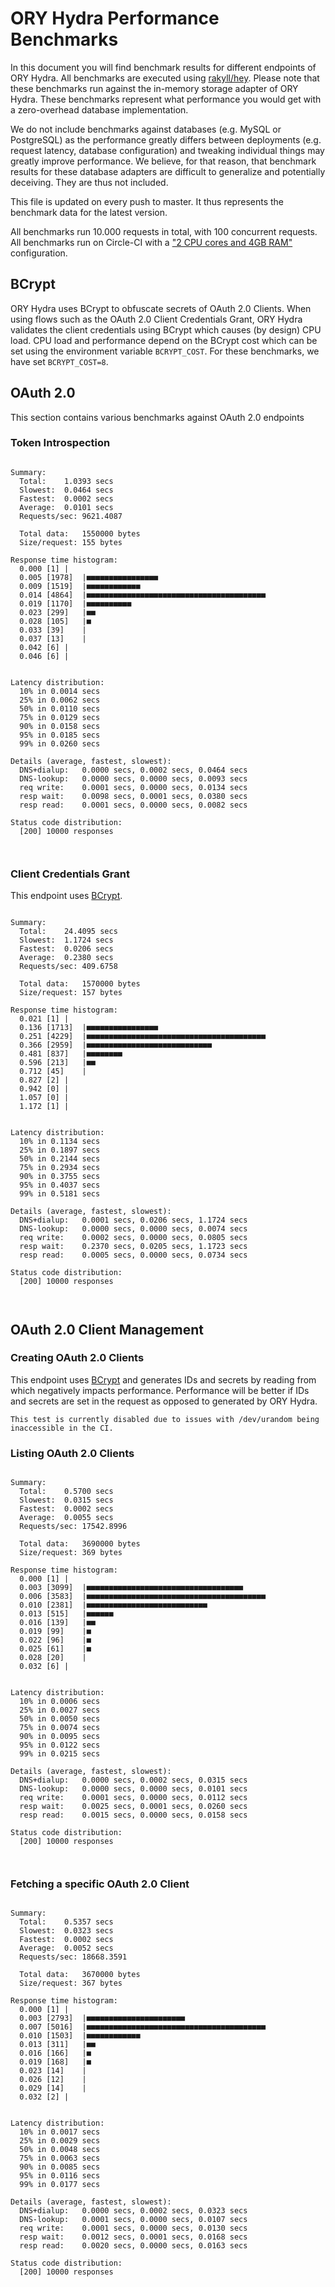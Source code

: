 # ORY Hydra Performance Benchmarks

In this document you will find benchmark results for different endpoints of ORY Hydra. All benchmarks are executed
using [rakyll/hey](https://github.com/rakyll/hey). Please note that these benchmarks run against the in-memory storage
adapter of ORY Hydra. These benchmarks represent what performance you would get with a zero-overhead database implementation.

We do not include benchmarks against databases (e.g. MySQL or PostgreSQL) as the performance greatly differs between
deployments (e.g. request latency, database configuration) and tweaking individual things may greatly improve performance.
We believe, for that reason, that benchmark results for these database adapters are difficult to generalize and potentially
deceiving. They are thus not included.

This file is updated on every push to master. It thus represents the benchmark data for the latest version.

All benchmarks run 10.000 requests in total, with 100 concurrent requests. All benchmarks run on Circle-CI with a
["2 CPU cores and 4GB RAM"](https://support.circleci.com/hc/en-us/articles/360000489307-Why-do-my-tests-take-longer-to-run-on-CircleCI-than-locally-)
configuration.

## BCrypt

ORY Hydra uses BCrypt to obfuscate secrets of OAuth 2.0 Clients. When using flows such as the OAuth 2.0 Client Credentials
Grant, ORY Hydra validates the client credentials using BCrypt which causes (by design) CPU load. CPU load and performance
depend on the BCrypt cost which can be set using the environment variable `BCRYPT_COST`. For these benchmarks,
we have set `BCRYPT_COST=8`.

## OAuth 2.0

This section contains various benchmarks against OAuth 2.0 endpoints

### Token Introspection

```

Summary:
  Total:	1.0393 secs
  Slowest:	0.0464 secs
  Fastest:	0.0002 secs
  Average:	0.0101 secs
  Requests/sec:	9621.4087
  
  Total data:	1550000 bytes
  Size/request:	155 bytes

Response time histogram:
  0.000 [1]	|
  0.005 [1978]	|■■■■■■■■■■■■■■■■
  0.009 [1519]	|■■■■■■■■■■■■
  0.014 [4864]	|■■■■■■■■■■■■■■■■■■■■■■■■■■■■■■■■■■■■■■■■
  0.019 [1170]	|■■■■■■■■■■
  0.023 [299]	|■■
  0.028 [105]	|■
  0.033 [39]	|
  0.037 [13]	|
  0.042 [6]	|
  0.046 [6]	|


Latency distribution:
  10% in 0.0014 secs
  25% in 0.0062 secs
  50% in 0.0110 secs
  75% in 0.0129 secs
  90% in 0.0158 secs
  95% in 0.0185 secs
  99% in 0.0260 secs

Details (average, fastest, slowest):
  DNS+dialup:	0.0000 secs, 0.0002 secs, 0.0464 secs
  DNS-lookup:	0.0000 secs, 0.0000 secs, 0.0093 secs
  req write:	0.0001 secs, 0.0000 secs, 0.0134 secs
  resp wait:	0.0098 secs, 0.0001 secs, 0.0380 secs
  resp read:	0.0001 secs, 0.0000 secs, 0.0082 secs

Status code distribution:
  [200]	10000 responses



```

### Client Credentials Grant

This endpoint uses [BCrypt](#bcrypt).

```

Summary:
  Total:	24.4095 secs
  Slowest:	1.1724 secs
  Fastest:	0.0206 secs
  Average:	0.2380 secs
  Requests/sec:	409.6758
  
  Total data:	1570000 bytes
  Size/request:	157 bytes

Response time histogram:
  0.021 [1]	|
  0.136 [1713]	|■■■■■■■■■■■■■■■■
  0.251 [4229]	|■■■■■■■■■■■■■■■■■■■■■■■■■■■■■■■■■■■■■■■■
  0.366 [2959]	|■■■■■■■■■■■■■■■■■■■■■■■■■■■■
  0.481 [837]	|■■■■■■■■
  0.596 [213]	|■■
  0.712 [45]	|
  0.827 [2]	|
  0.942 [0]	|
  1.057 [0]	|
  1.172 [1]	|


Latency distribution:
  10% in 0.1134 secs
  25% in 0.1897 secs
  50% in 0.2144 secs
  75% in 0.2934 secs
  90% in 0.3755 secs
  95% in 0.4037 secs
  99% in 0.5181 secs

Details (average, fastest, slowest):
  DNS+dialup:	0.0001 secs, 0.0206 secs, 1.1724 secs
  DNS-lookup:	0.0000 secs, 0.0000 secs, 0.0074 secs
  req write:	0.0002 secs, 0.0000 secs, 0.0805 secs
  resp wait:	0.2370 secs, 0.0205 secs, 1.1723 secs
  resp read:	0.0005 secs, 0.0000 secs, 0.0734 secs

Status code distribution:
  [200]	10000 responses



```

## OAuth 2.0 Client Management

### Creating OAuth 2.0 Clients

This endpoint uses [BCrypt](#bcrypt) and generates IDs and secrets by reading from  which negatively impacts
performance. Performance will be better if IDs and secrets are set in the request as opposed to generated by ORY Hydra.

```
This test is currently disabled due to issues with /dev/urandom being inaccessible in the CI.
```

### Listing OAuth 2.0 Clients

```

Summary:
  Total:	0.5700 secs
  Slowest:	0.0315 secs
  Fastest:	0.0002 secs
  Average:	0.0055 secs
  Requests/sec:	17542.8996
  
  Total data:	3690000 bytes
  Size/request:	369 bytes

Response time histogram:
  0.000 [1]	|
  0.003 [3099]	|■■■■■■■■■■■■■■■■■■■■■■■■■■■■■■■■■■■
  0.006 [3583]	|■■■■■■■■■■■■■■■■■■■■■■■■■■■■■■■■■■■■■■■■
  0.010 [2381]	|■■■■■■■■■■■■■■■■■■■■■■■■■■■
  0.013 [515]	|■■■■■■
  0.016 [139]	|■■
  0.019 [99]	|■
  0.022 [96]	|■
  0.025 [61]	|■
  0.028 [20]	|
  0.032 [6]	|


Latency distribution:
  10% in 0.0006 secs
  25% in 0.0027 secs
  50% in 0.0050 secs
  75% in 0.0074 secs
  90% in 0.0095 secs
  95% in 0.0122 secs
  99% in 0.0215 secs

Details (average, fastest, slowest):
  DNS+dialup:	0.0000 secs, 0.0002 secs, 0.0315 secs
  DNS-lookup:	0.0000 secs, 0.0000 secs, 0.0101 secs
  req write:	0.0001 secs, 0.0000 secs, 0.0112 secs
  resp wait:	0.0025 secs, 0.0001 secs, 0.0260 secs
  resp read:	0.0015 secs, 0.0000 secs, 0.0158 secs

Status code distribution:
  [200]	10000 responses



```

### Fetching a specific OAuth 2.0 Client

```

Summary:
  Total:	0.5357 secs
  Slowest:	0.0323 secs
  Fastest:	0.0002 secs
  Average:	0.0052 secs
  Requests/sec:	18668.3591
  
  Total data:	3670000 bytes
  Size/request:	367 bytes

Response time histogram:
  0.000 [1]	|
  0.003 [2793]	|■■■■■■■■■■■■■■■■■■■■■■
  0.007 [5016]	|■■■■■■■■■■■■■■■■■■■■■■■■■■■■■■■■■■■■■■■■
  0.010 [1503]	|■■■■■■■■■■■■
  0.013 [311]	|■■
  0.016 [166]	|■
  0.019 [168]	|■
  0.023 [14]	|
  0.026 [12]	|
  0.029 [14]	|
  0.032 [2]	|


Latency distribution:
  10% in 0.0017 secs
  25% in 0.0029 secs
  50% in 0.0048 secs
  75% in 0.0063 secs
  90% in 0.0085 secs
  95% in 0.0116 secs
  99% in 0.0177 secs

Details (average, fastest, slowest):
  DNS+dialup:	0.0000 secs, 0.0002 secs, 0.0323 secs
  DNS-lookup:	0.0001 secs, 0.0000 secs, 0.0107 secs
  req write:	0.0001 secs, 0.0000 secs, 0.0130 secs
  resp wait:	0.0012 secs, 0.0001 secs, 0.0168 secs
  resp read:	0.0020 secs, 0.0000 secs, 0.0163 secs

Status code distribution:
  [200]	10000 responses



```
